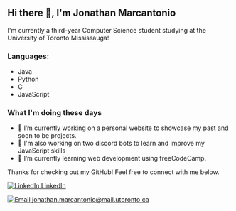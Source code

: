 ## Hi there 👋, I'm Jonathan Marcantonio

I'm currently a third-year Computer Science student studying at the University of Toronto Mississauga!


### Languages:
- Java
- Python
- C
- JavaScript

### What I'm doing these days
- 🔭 I’m currently working on a personal website to showcase my past and soon to be projects.
- 🎎 I'm also working on two discord bots to learn and improve my JavaScript skills
- 🌱 I’m currently learning web development using freeCodeCamp.

Thanks for checking out my GitHub! Feel free to connect with me below.

[![LinkedIn](https://img.icons8.com/fluent/24/000000/linkedin.png) LinkedIn][linkedin]



[![Email](https://img.icons8.com/ultraviolet/24/000000/email-open--v1.png) jonathan.marcantonio@mail.utoronto.ca][email]

[linkedin]: https://www.linkedin.com/in/jonathan-marcantonio/
[email]: mailto:jonathan.marcantonio@mail.utoronto.ca
